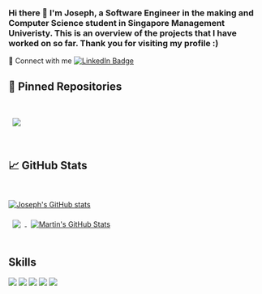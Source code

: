 
<!--
**josephishwite/josephishwite** is a ✨ _special_ ✨ repository because its `README.md` (this file) appears on your GitHub profile.

Here are some ideas to get you started:

- 🔭 I’m currently working on ...
- 🌱 I’m currently learning ...
- 👯 I’m looking to collaborate on ...
- 🤔 I’m looking for help with ...
- 💬 Ask me about ...
- 📫 How to reach me: ...
- 😄 Pronouns: ...
- ⚡ Fun fact: ...
-->

### Hi there 👋 I'm Joseph, a Software Engineer in the making and Computer Science student in Singapore Management Univeristy. This is an overview of the projects that I have worked on so far. Thank you for visiting my profile :)

🔗 Connect with me
[![LinkedIn Badge](https://img.shields.io/badge/LinkedIn-Profile-informational?style=flat&logo=linkedin&logoColor=white&color=0D76A8)](https://www.linkedin.com/in/joseph-teo-099852121/)

## 📌 Pinned Repositories

<br>

<a href="https://github.com/xbowery/CS203_Proj">
  <img align="center" style="margin:1rem 0.5rem" src="https://github-readme-stats.vercel.app/api/pin/?username=xbowery&repo=CS203_Proj&title_color=ffffff&text_color=c9cacc&icon_color=4AB197&bg_color=1A2B34" />
</a>

<br>
<br>

## &#x1f4c8; GitHub Stats

<br>

[![Joseph's GitHub stats](https://github-readme-stats.vercel.app/api?username=josephishwite)](https://github.com/josephishwite/github-readme-stats)

<a href="https://github.com/josephishwite">
  <img align="center" style="margin:0.5rem" src="https://github-readme-stats.vercel.app/api/top-langs/?username=josephishwite&hide=html,css&title_color=ffffff&text_color=c9cacc&icon_color=4AB197&bg_color=1A2B34" />
</a>

<a href="https://github.com/josephishwite">
  <img align="center" style="margin:0.5rem" src="https://github-readme-stats.vercel.app/api?username=josephishwiter&show_icons=true&line_height=27&count_private=true&title_color=ffffff&text_color=c9cacc&icon_color=4AB097&bg_color=1A2B34" alt="Martin's GitHub Stats" />
</a>

<br>
<br>

## Skills


![](https://img.shields.io/badge/Code-React-informational?style=flat&logo=react&logoColor=white&color=4AB197)
![](https://img.shields.io/badge/Code-JavaScript-informational?style=flat&logo=JavaScript&logoColor=white&color=4AB197)
![](https://img.shields.io/badge/Code-Java-informational?style=flat&logo=Java&logoColor=white&color=4AB197)
![](https://img.shields.io/badge/Code-SpringBoot-informational?style=flat&logo=Spring&logoColor=white&color=4AB197)
![](https://img.shields.io/badge/Code-MySQL-informational?style=flat&logo=MySQL&logoColor=white&color=4AB197)
